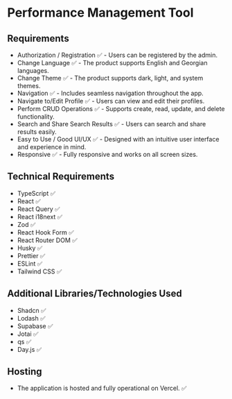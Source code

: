 # Performance Management Tool

## Requirements

- Authorization / Registration ✅ - Users can be registered by the admin.
- Change Language ✅ - The product supports English and Georgian languages.
- Change Theme ✅ - The product supports dark, light, and system themes.
- Navigation ✅ - Includes seamless navigation throughout the app.
- Navigate to/Edit Profile ✅ - Users can view and edit their profiles.
- Perform CRUD Operations ✅ - Supports create, read, update, and delete functionality.
- Search and Share Search Results ✅ - Users can search and share results easily.
- Easy to Use / Good UI/UX ✅ - Designed with an intuitive user interface and experience in mind.
- Responsive ✅ - Fully responsive and works on all screen sizes.


## Technical Requirements

- TypeScript ✅
- React ✅
- React Query ✅
- React i18next ✅
- Zod ✅
- React Hook Form ✅
- React Router DOM ✅
- Husky ✅
- Prettier ✅
- ESLint ✅
- Tailwind CSS ✅

## Additional Libraries/Technologies Used

- Shadcn ✅
- Lodash ✅
- Supabase ✅
- Jotai ✅
- qs ✅
- Day.js ✅

## Hosting

- The application is hosted and fully operational on Vercel. ✅
